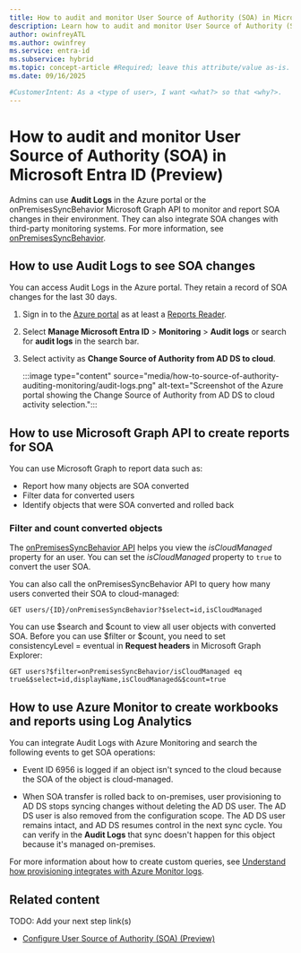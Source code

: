 ```yaml
---
title: How to audit and monitor User Source of Authority (SOA) in Microsoft Entra ID (Preview)
description: Learn how to audit and monitor User Source of Authority (SOA) in Microsoft Entra ID.
author: owinfreyATL
ms.author: owinfrey
ms.service: entra-id
ms.subservice: hybrid
ms.topic: concept-article #Required; leave this attribute/value as-is.
ms.date: 09/16/2025

#CustomerIntent: As a <type of user>, I want <what?> so that <why?>.
---
```


# How to audit and monitor User Source of Authority (SOA) in Microsoft Entra ID (Preview)

Admins can use **Audit Logs** in the Azure portal or the onPremisesSyncBehavior Microsoft Graph API to monitor and report SOA changes in their environment. They can also integrate SOA changes with third-party monitoring systems. For more information, see [onPremisesSyncBehavior](/graph/api/resources/onpremisessyncbehavior).



## How to use Audit Logs to see SOA changes  

You can access Audit Logs in the Azure portal. They retain a record of SOA changes for the last 30 days. 

1. Sign in to the [Azure portal](https://portal.azure.com) as at least a [Reports Reader](/entra/identity/role-based-access-control/permissions-reference#reports-reader). 

1. Select **Manage Microsoft Entra ID** > **Monitoring** > **Audit logs** or search for **audit logs** in the search bar.

1. Select activity as **Change Source of Authority from AD DS to cloud**.

   :::image type="content" source="media/how-to-source-of-authority-auditing-monitoring/audit-logs.png" alt-text="Screenshot of the Azure portal showing the Change Source of Authority from AD DS to cloud activity selection.":::


## How to use Microsoft Graph API to create reports for SOA 

You can use Microsoft Graph to report data such as:

- Report how many objects are SOA converted
- Filter data for converted users
- Identify objects that were SOA converted and rolled back

### Filter and count converted objects

The [onPremisesSyncBehavior API](/graph/api/resources/onpremisessyncbehavior) helps you view the *isCloudManaged* property for an user. You can set the *isCloudManaged* property to `true` to convert the user SOA. 

You can also call the onPremisesSyncBehavior API to query how many users converted their SOA to cloud-managed:

```https
GET users/{ID}/onPremisesSyncBehavior?$select=id,isCloudManaged
```

You can use $search and $count to view all user objects with converted SOA. Before you can use $filter or $count, you need to set consistencyLevel = eventual in **Request headers** in Microsoft Graph Explorer:

```https
GET users?$filter=onPremisesSyncBehavior/isCloudManaged eq true&$select=id,displayName,isCloudManaged&$count=true
```



## How to use Azure Monitor to create workbooks and reports using Log Analytics 

You can integrate Audit Logs with Azure Monitoring and search the following events to get SOA operations:

- Event ID 6956 is logged if an object isn't synced to the cloud because the SOA of the object is cloud-managed.

- When SOA transfer is rolled back to on-premises, user provisioning to AD DS stops syncing changes without deleting the AD DS user. The AD DS user is also removed from the configuration scope. The AD DS user remains intact, and AD DS resumes control in the next sync cycle. You can verify in the **Audit Logs** that sync doesn't happen for this object because it's managed on-premises. 

For more information about how to create custom queries, see [Understand how provisioning integrates with Azure Monitor logs](/entra/identity/app-provisioning/application-provisioning-log-analytics).


## Related content

TODO: Add your next step link(s)

- [Configure User Source of Authority (SOA) (Preview)](how-to-user-source-of-authority-configure.md)

